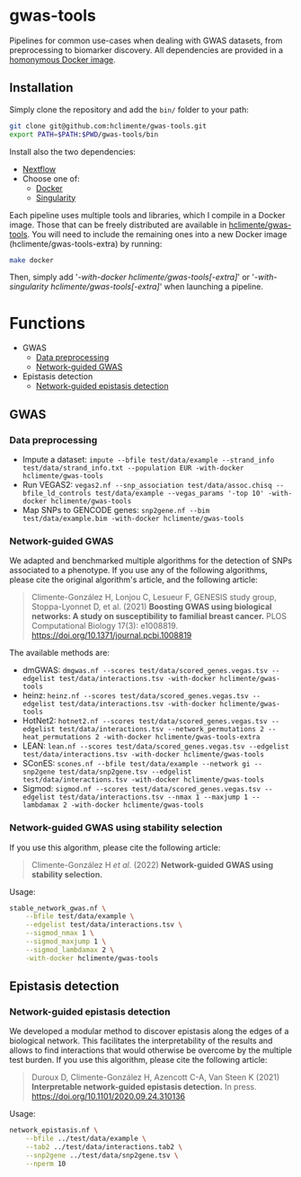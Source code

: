 # gwas-tools

Pipelines for common use-cases when dealing with GWAS datasets, from preprocessing to biomarker discovery. All dependencies are provided in a [homonymous Docker image](https://hub.docker.com/repository/docker/hclimente/gwas-tools).

## Installation

Simply clone the repository and add the `bin/` folder to your path:

```bash
git clone git@github.com:hclimente/gwas-tools.git
export PATH=$PATH:$PWD/gwas-tools/bin
```

Install also the two dependencies:

- [Nextflow](https://www.nextflow.io/)
- Choose one of:
    - [Docker](https://docs.docker.com/desktop/#download-and-install)
    - [Singularity](https://docs.sylabs.io/guides/3.0/user-guide/installation.html)

Each pipeline uses multiple tools and libraries, which I compile in a Docker image. Those that can be freely distributed are available in [hclimente/gwas-tools](https://hub.docker.com/r/hclimente/gwas-tools). You will need to include the remaining ones into a new Docker image (hclimente/gwas-tools-extra) by running:

```bash
make docker
```

Then, simply add '*-with-docker hclimente/gwas-tools[-extra]*' or '*-with-singularity hclimente/gwas-tools[-extra]*' when launching a pipeline.

# Functions

- GWAS
    - [Data preprocessing](#data_preprocessing)
    - [Network-guided GWAS](#network_gwas)
- Epistasis detection
    - [Network-guided epistasis detection](#network_epistasis)

## GWAS

### Data preprocessing
<a name="data_preprocessing"></a>

- Impute a dataset: `impute --bfile test/data/example --strand_info test/data/strand_info.txt --population EUR -with-docker hclimente/gwas-tools`
- Run VEGAS2: `vegas2.nf --snp_association test/data/assoc.chisq --bfile_ld_controls test/data/example --vegas_params '-top 10' -with-docker hclimente/gwas-tools`
- Map SNPs to GENCODE genes: `snp2gene.nf --bim test/data/example.bim -with-docker hclimente/gwas-tools`

### Network-guided GWAS
<a name="network_gwas"></a>

We adapted and benchmarked multiple algorithms for the detection of SNPs associated to a phenotype. If you use any of the following algorithms, please cite the original algorithm's article, and the following article:

> Climente-González H, Lonjou C, Lesueur F, GENESIS study group, Stoppa-Lyonnet D, et al. (2021) **Boosting GWAS using biological networks: A study on susceptibility to familial breast cancer.** PLOS Computational Biology 17(3): e1008819. https://doi.org/10.1371/journal.pcbi.1008819

The available methods are:

- dmGWAS: `dmgwas.nf --scores test/data/scored_genes.vegas.tsv --edgelist test/data/interactions.tsv -with-docker hclimente/gwas-tools`
- heinz: `heinz.nf --scores test/data/scored_genes.vegas.tsv --edgelist test/data/interactions.tsv -with-docker hclimente/gwas-tools`
- HotNet2: `hotnet2.nf --scores test/data/scored_genes.vegas.tsv --edgelist test/data/interactions.tsv --network_permutations 2 --heat_permutations 2 -with-docker hclimente/gwas-tools-extra`
- LEAN: `lean.nf --scores test/data/scored_genes.vegas.tsv --edgelist test/data/interactions.tsv -with-docker hclimente/gwas-tools`
- SConES: `scones.nf --bfile test/data/example --network gi --snp2gene test/data/snp2gene.tsv --edgelist test/data/interactions.tsv -with-docker hclimente/gwas-tools`
- Sigmod: `sigmod.nf --scores test/data/scored_genes.vegas.tsv --edgelist test/data/interactions.tsv --nmax 1 --maxjump 1 --lambdamax 2 -with-docker hclimente/gwas-tools`

### Network-guided GWAS using stability selection
<a name="stable_network_gwas"></a>

If you use this algorithm, please cite the following article:

> Climente-González H *et al.* (2022) **Network-guided GWAS using stability selection.** 

Usage:

```bash
stable_network_gwas.nf \
    --bfile test/data/example \
    --edgelist test/data/interactions.tsv \
    --sigmod_nmax 1 \
    --sigmod_maxjump 1 \
    --sigmod_lambdamax 2 \
    -with-docker hclimente/gwas-tools
```

## Epistasis detection

### Network-guided epistasis detection
<a name="network_epistasis"></a>

We developed a modular method to discover epistasis along the edges of a biological network. This facilitates the interpretability of the results and allows to find interactions that would otherwise be overcome by the multiple test burden. If you use this algorithm, please cite the following article:

> Duroux D, Climente-González H, Azencott C-A, Van Steen K (2021) **Interpretable network-guided epistasis detection.** In press. https://doi.org/10.1101/2020.09.24.310136

Usage:

```bash
network_epistasis.nf \
    --bfile ../test/data/example \
    --tab2 ../test/data/interactions.tab2 \
    --snp2gene ../test/data/snp2gene.tsv \
    --nperm 10
```
